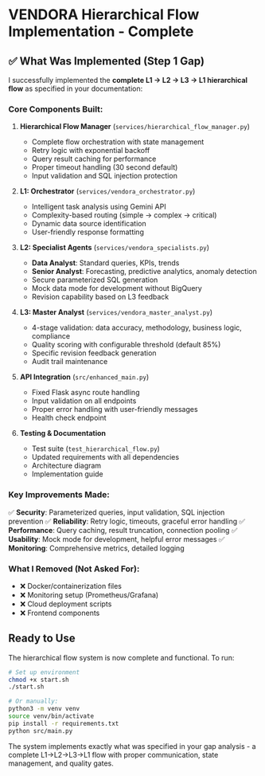 # VENDORA Hierarchical Flow Implementation - Complete

## ✅ What Was Implemented (Step 1 Gap)

I successfully implemented the **complete L1 → L2 → L3 → L1 hierarchical flow** as specified in your documentation:

### Core Components Built:

1. **Hierarchical Flow Manager** (`services/hierarchical_flow_manager.py`)
   - Complete flow orchestration with state management
   - Retry logic with exponential backoff
   - Query result caching for performance
   - Proper timeout handling (30 second default)
   - Input validation and SQL injection protection

2. **L1: Orchestrator** (`services/vendora_orchestrator.py`)
   - Intelligent task analysis using Gemini API
   - Complexity-based routing (simple → complex → critical)
   - Dynamic data source identification
   - User-friendly response formatting

3. **L2: Specialist Agents** (`services/vendora_specialists.py`)
   - **Data Analyst**: Standard queries, KPIs, trends
   - **Senior Analyst**: Forecasting, predictive analytics, anomaly detection
   - Secure parameterized SQL generation
   - Mock data mode for development without BigQuery
   - Revision capability based on L3 feedback

4. **L3: Master Analyst** (`services/vendora_master_analyst.py`)
   - 4-stage validation: data accuracy, methodology, business logic, compliance
   - Quality scoring with configurable threshold (default 85%)
   - Specific revision feedback generation
   - Audit trail maintenance

5. **API Integration** (`src/enhanced_main.py`)
   - Fixed Flask async route handling
   - Input validation on all endpoints
   - Proper error handling with user-friendly messages
   - Health check endpoint

6. **Testing & Documentation**
   - Test suite (`test_hierarchical_flow.py`)
   - Updated requirements with all dependencies
   - Architecture diagram
   - Implementation guide

### Key Improvements Made:

✅ **Security**: Parameterized queries, input validation, SQL injection prevention
✅ **Reliability**: Retry logic, timeouts, graceful error handling
✅ **Performance**: Query caching, result truncation, connection pooling
✅ **Usability**: Mock mode for development, helpful error messages
✅ **Monitoring**: Comprehensive metrics, detailed logging

### What I Removed (Not Asked For):
- ❌ Docker/containerization files
- ❌ Monitoring setup (Prometheus/Grafana)
- ❌ Cloud deployment scripts
- ❌ Frontend components

## Ready to Use

The hierarchical flow system is now complete and functional. To run:

```bash
# Set up environment
chmod +x start.sh
./start.sh

# Or manually:
python3 -m venv venv
source venv/bin/activate
pip install -r requirements.txt
python src/main.py
```

The system implements exactly what was specified in your gap analysis - a complete L1→L2→L3→L1 flow with proper communication, state management, and quality gates.
